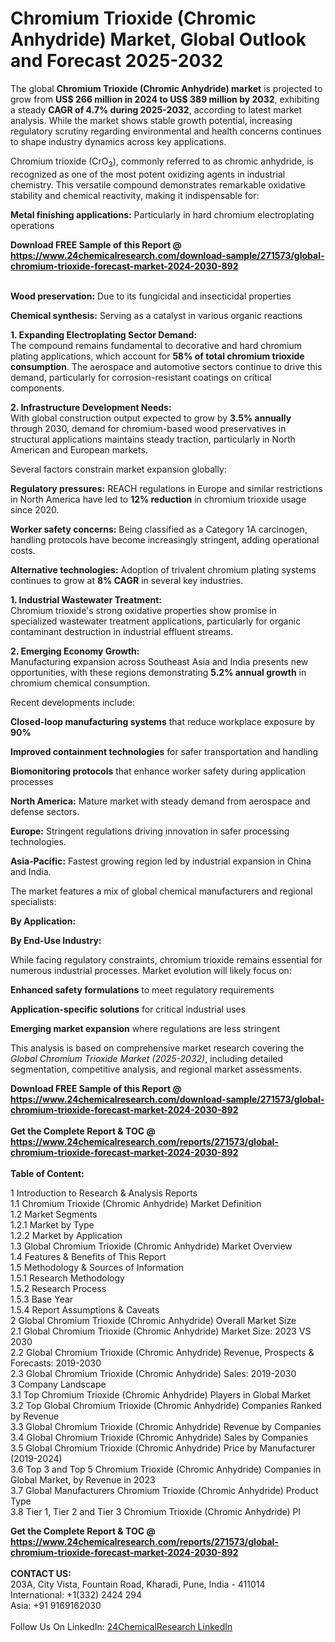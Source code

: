 <h1>Chromium Trioxide (Chromic Anhydride) Market, Global Outlook and Forecast 2025-2032</h1><p>The global <strong>Chromium Trioxide (Chromic Anhydride) market</strong> is projected to grow from <strong>US$ 266 million in 2024 to US$ 389 million by 2032</strong>, exhibiting a steady <strong>CAGR of 4.7% during 2025-2032</strong>, according to latest market analysis. While the market shows stable growth potential, increasing regulatory scrutiny regarding environmental and health concerns continues to shape industry dynamics across key applications.</p><p>Chromium trioxide (CrO<sub>3</sub>), commonly referred to as chromic anhydride, is recognized as one of the most potent oxidizing agents in industrial chemistry. This versatile compound demonstrates remarkable oxidative stability and chemical reactivity, making it indispensable for:</p><p><strong>Metal finishing applications:</strong> Particularly in hard chromium electroplating operations</p><div><b>Download FREE Sample of this Report @ 
            <a href="https://www.24chemicalresearch.com/download-sample/271573/global-chromium-trioxide-forecast-market-2024-2030-892">
            https://www.24chemicalresearch.com/download-sample/271573/global-chromium-trioxide-forecast-market-2024-2030-892</a></b></div><br><p><strong>Wood preservation:</strong> Due to its fungicidal and insecticidal properties</p><p><strong>Chemical synthesis:</strong> Serving as a catalyst in various organic reactions</p><p><strong>1. Expanding Electroplating Sector Demand:</strong><br>
The compound remains fundamental to decorative and hard chromium plating applications, which account for <strong>58% of total chromium trioxide consumption</strong>. The aerospace and automotive sectors continue to drive this demand, particularly for corrosion-resistant coatings on critical components.</p><p><strong>2. Infrastructure Development Needs:</strong><br>
With global construction output expected to grow by <strong>3.5% annually</strong> through 2030, demand for chromium-based wood preservatives in structural applications maintains steady traction, particularly in North American and European markets.</p><p>Several factors constrain market expansion globally:</p><p><strong>Regulatory pressures:</strong> REACH regulations in Europe and similar restrictions in North America have led to <strong>12% reduction</strong> in chromium trioxide usage since 2020.</p><p><strong>Worker safety concerns:</strong> Being classified as a Category 1A carcinogen, handling protocols have become increasingly stringent, adding operational costs.</p><p><strong>Alternative technologies:</strong> Adoption of trivalent chromium plating systems continues to grow at <strong>8% CAGR</strong> in several key industries.</p><p><strong>1. Industrial Wastewater Treatment:</strong><br>
Chromium trioxide's strong oxidative properties show promise in specialized wastewater treatment applications, particularly for organic contaminant destruction in industrial effluent streams.</p><p><strong>2. Emerging Economy Growth:</strong><br>
Manufacturing expansion across Southeast Asia and India presents new opportunities, with these regions demonstrating <strong>5.2% annual growth</strong> in chromium chemical consumption.</p><p>Recent developments include:</p><p><strong>Closed-loop manufacturing systems</strong> that reduce workplace exposure by <strong>90%</strong></p><p><strong>Improved containment technologies</strong> for safer transportation and handling</p><p><strong>Biomonitoring protocols</strong> that enhance worker safety during application processes</p><p><strong>North America:</strong> Mature market with steady demand from aerospace and defense sectors.</p><p><strong>Europe:</strong> Stringent regulations driving innovation in safer processing technologies.</p><p><strong>Asia-Pacific:</strong> Fastest growing region led by industrial expansion in China and India.</p><p>The market features a mix of global chemical manufacturers and regional specialists:</p><p><strong>By Application:</strong></p><p><strong>By End-Use Industry:</strong></p><p>While facing regulatory constraints, chromium trioxide remains essential for numerous industrial processes. Market evolution will likely focus on:</p><p><strong>Enhanced safety formulations</strong> to meet regulatory requirements</p><p><strong>Application-specific solutions</strong> for critical industrial uses</p><p><strong>Emerging market expansion</strong> where regulations are less stringent</p><p>This analysis is based on comprehensive market research covering the <em>Global Chromium Trioxide Market (2025-2032)</em>, including detailed segmentation, competitive analysis, and regional market assessments.</p><div><b>Download FREE Sample of this Report @ 
            <a href="https://www.24chemicalresearch.com/download-sample/271573/global-chromium-trioxide-forecast-market-2024-2030-892">
            https://www.24chemicalresearch.com/download-sample/271573/global-chromium-trioxide-forecast-market-2024-2030-892</a></b></div><br><div><b>Get the Complete Report & TOC @ 
            <a href="https://www.24chemicalresearch.com/reports/271573/global-chromium-trioxide-forecast-market-2024-2030-892">
            https://www.24chemicalresearch.com/reports/271573/global-chromium-trioxide-forecast-market-2024-2030-892</a></b></div><br>
            <b>Table of Content:</b><p>1 Introduction to Research & Analysis Reports<br />
    1.1 Chromium Trioxide (Chromic Anhydride) Market Definition<br />
    1.2 Market Segments<br />
        1.2.1 Market by Type<br />
        1.2.2 Market by Application<br />
    1.3 Global Chromium Trioxide (Chromic Anhydride) Market Overview<br />
    1.4 Features & Benefits of This Report<br />
    1.5 Methodology & Sources of Information<br />
        1.5.1 Research Methodology<br />
        1.5.2 Research Process<br />
        1.5.3 Base Year<br />
        1.5.4 Report Assumptions & Caveats<br />
2 Global Chromium Trioxide (Chromic Anhydride) Overall Market Size<br />
    2.1 Global Chromium Trioxide (Chromic Anhydride) Market Size: 2023 VS 2030<br />
    2.2 Global Chromium Trioxide (Chromic Anhydride) Revenue, Prospects & Forecasts: 2019-2030<br />
    2.3 Global Chromium Trioxide (Chromic Anhydride) Sales: 2019-2030<br />
3 Company Landscape<br />
    3.1 Top Chromium Trioxide (Chromic Anhydride) Players in Global Market<br />
    3.2 Top Global Chromium Trioxide (Chromic Anhydride) Companies Ranked by Revenue<br />
    3.3 Global Chromium Trioxide (Chromic Anhydride) Revenue by Companies<br />
    3.4 Global Chromium Trioxide (Chromic Anhydride) Sales by Companies<br />
    3.5 Global Chromium Trioxide (Chromic Anhydride) Price by Manufacturer (2019-2024)<br />
    3.6 Top 3 and Top 5 Chromium Trioxide (Chromic Anhydride) Companies in Global Market, by Revenue in 2023<br />
    3.7 Global Manufacturers Chromium Trioxide (Chromic Anhydride) Product Type<br />
    3.8 Tier 1, Tier 2 and Tier 3 Chromium Trioxide (Chromic Anhydride) Pl</p><div><b>Get the Complete Report & TOC @ 
            <a href="https://www.24chemicalresearch.com/reports/271573/global-chromium-trioxide-forecast-market-2024-2030-892">
            https://www.24chemicalresearch.com/reports/271573/global-chromium-trioxide-forecast-market-2024-2030-892</a></b></div><br><b>CONTACT US:</b><br>
            203A, City Vista, Fountain Road, Kharadi, Pune, India - 411014<br>
            International: +1(332) 2424 294<br>
            Asia: +91 9169162030 <br><br>
            Follow Us On LinkedIn: <a href="https://www.linkedin.com/company/24chemicalresearch/">24ChemicalResearch LinkedIn</a>